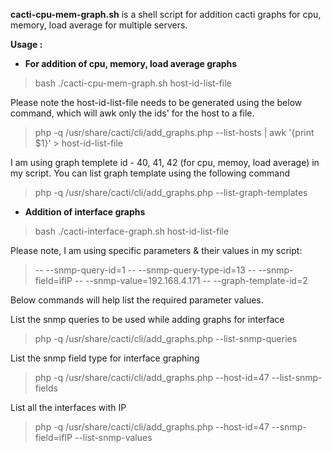 **cacti-cpu-mem-graph.sh** is a shell script for addition cacti graphs for cpu, memory, load average for multiple servers.

**Usage :**

* **For addition of cpu, memory, load average graphs**

> bash ./cacti-cpu-mem-graph.sh    host-id-list-file

Please note the host-id-list-file needs to be generated using the below command, which will awk only the ids' for the host to a file.  

> php -q /usr/share/cacti/cli/add_graphs.php --list-hosts | awk '{print $1}' > host-id-list-file

I am using graph templete id - 40, 41, 42 (for cpu, memoy, load average) in my script. You can list graph template using the following command 

> php -q /usr/share/cacti/cli/add_graphs.php --list-graph-templates


* **Addition of interface graphs**

> bash ./cacti-interface-graph.sh   host-id-list-file

Please note, I am using specific parameters & their values in my script:
> -- --snmp-query-id=1 
> -- --snmp-query-type-id=13 
> -- --snmp-field=ifIP 
> -- --snmp-value=192.168.4.171 
> -- --graph-template-id=2 

Below commands will help list the required parameter values.

List the snmp queries to be used while adding graphs for interface 

> php -q /usr/share/cacti/cli/add_graphs.php --list-snmp-queries

List the snmp field type for interface graphing

> php -q /usr/share/cacti/cli/add_graphs.php --host-id=47 --list-snmp-fields

List all the interfaces with IP

> php -q /usr/share/cacti/cli/add_graphs.php --host-id=47 --snmp-field=ifIP --list-snmp-values 






